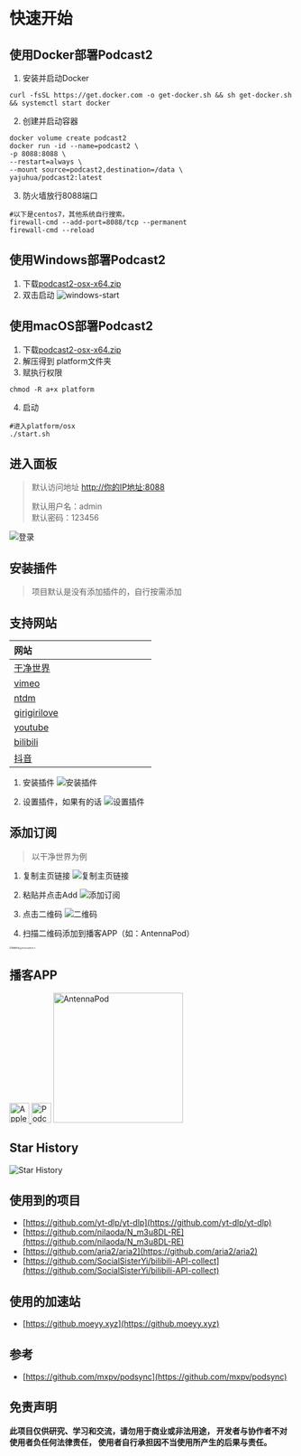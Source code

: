 # 快速开始
## 使用Docker部署Podcast2

1. 安装并启动Docker

````shell
curl -fsSL https://get.docker.com -o get-docker.sh && sh get-docker.sh && systemctl start docker
````

2. 创建并启动容器

````shell
docker volume create podcast2
docker run -id --name=podcast2 \
-p 8088:8088 \
--restart=always \
--mount source=podcast2,destination=/data \
yajuhua/podcast2:latest
````

3. 防火墙放行8088端口

````shell
#以下是centos7，其他系统自行搜索。
firewall-cmd --add-port=8088/tcp --permanent
firewall-cmd --reload
````
## 使用Windows部署Podcast2
1. 下载[podcast2-osx-x64.zip](https://github.com/yajuhua/podcast2/releases/latest)
2. 双击启动
![windows-start](../images/windows-start.jpg)

## 使用macOS部署Podcast2
1. 下载[podcast2-osx-x64.zip](https://github.com/yajuhua/podcast2/releases/latest)
2. 解压得到 platform文件夹
3. 赋执行权限
````shell
chmod -R a+x platform
````
4. 启动
````shell
#进入platform/osx
./start.sh
````
## 进入面板

> 默认访问地址 [http://你的IP地址:8088]()
>
> 默认用户名：admin <br>
> 默认密码：123456

![登录](../images/login.png)

## 安装插件
> 项目默认是没有添加插件的，自行按需添加
## 支持网站
| 网站 <img width=200/>                          |                                                                                            
|:---------------------------------------------|
| [干净世界](https://ganjing.com/)                 |
| [vimeo](https://vimeo.com.com/)              |
| [ntdm](https://www.ntdm.tv)                  |
| [girigirilove](https://www.girigirilove.com) |
| [youtube](https://www.youtube.com)           |
| [bilibili](https://www.bilibili.com)         |
| [抖音](https://www.douyin.com/)                |

1. 安装插件
![安装插件](../images/installPlugin.png)

2. 设置插件，如果有的话
![设置插件](../images/setting.png)

## 添加订阅
> 以干净世界为例
1. 复制主页链接
![复制主页链接](../images/channelUrl.png)

2. 粘贴并点击Add
![添加订阅](../images/add.png)

3. 点击二维码
![二维码](../images/QRcode.png)

4. 扫描二维码添加到播客APP（如：AntennaPod）

<img src="../images/AntennaPod-1.jpg" alt="链接地址" style="zoom:25%;" /><img src="../images/AntennaPod-2.jpg" alt="AntennaPod-2" style="zoom:25%;" />

## 播客APP

<a href="https://www.apple.com/apple-podcasts/" target="_blank">
              <img src="https://www.apple.com/v/apple-podcasts/c/images/overview/hero_icon__c135x5gz14mu_large.png" width="35" alt="Apple Podcasts">
            </a><a href="https://podcastaddict.com/" target="_blank"><img title="Podcast Addict" alt="Podcast Addict" src="https://pod.link/assets/apps/podcastaddict.svg" width="35"></a>  <a href="https://antennapod.org/" target="_blank">
              <img src="https://antennapod.org/assets/branding/logo-full-horizontal-dynamic.svg" width="230" alt="AntennaPod">          </a>
          

          
## Star History
![Star History](https://api.star-history.com/svg?repos=yajuhua/podcast2)
## 使用到的项目
- [https://github.com/yt-dlp/yt-dlp](https://github.com/yt-dlp/yt-dlp)
- [https://github.com/nilaoda/N_m3u8DL-RE](https://github.com/nilaoda/N_m3u8DL-RE)
- [https://github.com/aria2/aria2](https://github.com/aria2/aria2)
- [https://github.com/SocialSisterYi/bilibili-API-collect](https://github.com/SocialSisterYi/bilibili-API-collect)

## 使用的加速站
- [https://github.moeyy.xyz](https://github.moeyy.xyz)
## 参考
- [https://github.com/mxpv/podsync](https://github.com/mxpv/podsync)

## 免责声明              

**此项目仅供研究、学习和交流，请勿用于商业或非法用途， 开发者与协作者不对使用者负任何法律责任， 使用者自行承担因不当使用所产生的后果与责任。**

